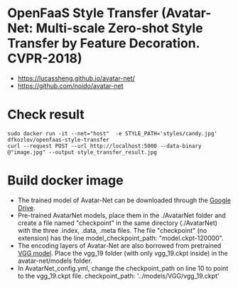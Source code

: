 # OpenFaaS Style Transfer (Avatar-Net: Multi-scale Zero-shot Style Transfer by Feature Decoration. CVPR-2018)
* https://lucassheng.github.io/avatar-net/ 
* https://github.com/noido/avatar-net

# Check result
```
sudo docker run -it --net="host"  -e STYLE_PATH='styles/candy.jpg' dfkozlov/openfaas-style-transfer
curl --request POST --url http://localhost:5000 --data-binary @"image.jpg" --output style_transfer_result.jpg
```

# Build docker image
* The trained model of Avatar-Net can be downloaded through the [Google Drive](https://drive.google.com/open?id=1_7x93xwZMhCL-kLrz4B2iZ01Y8Q7SlTX<Paste>).
* Pre-trained AvatarNet models, place them in the ./AvatarNet folder and create a file named "checkpoint" in the same directory (./AvatarNet) with the three .index, .data, .meta files. The file "checkpoint" (no extension) has the line model_checkpoint_path: "model.ckpt-120000". 
* The encoding layers of Avatar-Net are also borrowed from pretrained [VGG model](http://download.tensorflow.org/models/vgg_19_2016_08_28.tar.gz). Place the vgg_19 folder (with only vgg_19.ckpt inside) in the avatar-net/models folder.  
* In AvatarNet_config.yml, change the checkpoint_path on line 10 to point to the vgg_19.ckpt file. checkpoint_path: '../models/VGG/vgg_19.ckpt'
